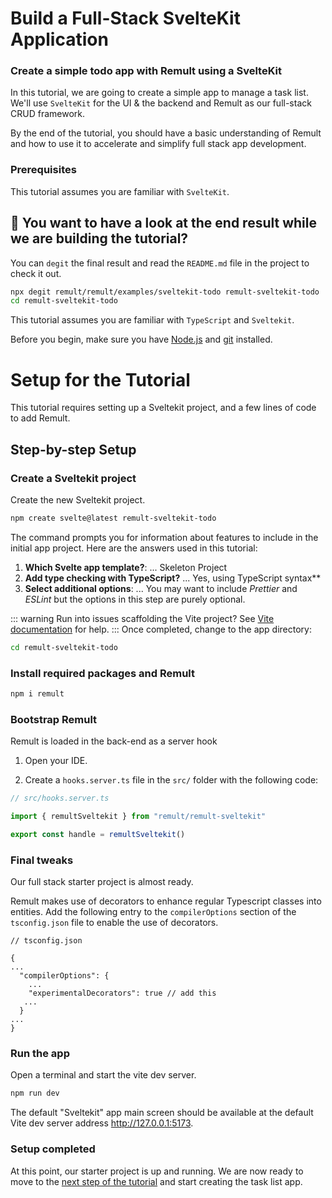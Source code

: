 # Build a Full-Stack SvelteKit Application

### Create a simple todo app with Remult using a SvelteKit

In this tutorial, we are going to create a simple app to manage a task list. We'll use `SvelteKit` for the UI & the backend and Remult as our full-stack CRUD framework.

By the end of the tutorial, you should have a basic understanding of Remult and how to use it to accelerate and simplify full stack app development.

### Prerequisites

This tutorial assumes you are familiar with `SvelteKit`.

## 🚧 You want to have a look at the end result while we are building the tutorial?

You can `degit` the final result and read the `README.md` file in the project to check it out.

```sh
npx degit remult/remult/examples/sveltekit-todo remult-sveltekit-todo
cd remult-sveltekit-todo
```

This tutorial assumes you are familiar with `TypeScript` and `Sveltekit`.

Before you begin, make sure you have [Node.js](https://nodejs.org) and [git](https://git-scm.com/) installed. <!-- consider specifying Node minimum version with npm -->

# Setup for the Tutorial

This tutorial requires setting up a Sveltekit project, and a few lines of code to add Remult.

## Step-by-step Setup

### Create a Sveltekit project

Create the new Sveltekit project.

```sh
npm create svelte@latest remult-sveltekit-todo
```

The command prompts you for information about features to include in the initial app project. Here are the answers used in this tutorial:

1. **Which Svelte app template?**: ... Skeleton Project
2. **Add type checking with TypeScript?** ... Yes, using TypeScript syntax**
3. **Select additional options**: ... You may want to include _Prettier_ and _ESLint_ but the options in this step are purely optional.

::: warning Run into issues scaffolding the Vite project?
See [Vite documentation](https://vitejs.dev/guide/#scaffolding-your-first-vite-project) for help.
:::
Once completed, change to the app directory:

```sh
cd remult-sveltekit-todo
```

### Install required packages and Remult

```sh
npm i remult
```

### Bootstrap Remult

Remult is loaded in the back-end as a server hook

1. Open your IDE.

2. Create a `hooks.server.ts` file in the `src/` folder with the following code:

```ts
// src/hooks.server.ts

import { remultSveltekit } from "remult/remult-sveltekit"

export const handle = remultSveltekit()
```

### Final tweaks

Our full stack starter project is almost ready. 

Remult makes use of decorators to enhance regular Typescript classes into entities. Add the following entry to the `compilerOptions` section of the `tsconfig.json` file to enable the use of decorators.

```json{7}
// tsconfig.json

{
...
  "compilerOptions": {
    ...
    "experimentalDecorators": true // add this
   ...
  }
...
}

```
### Run the app

Open a terminal and start the vite dev server.

```sh
npm run dev
```

The default "Sveltekit" app main screen should be available at the default Vite dev server address http://127.0.0.1:5173.

### Setup completed

At this point, our starter project is up and running. We are now ready to move to the [next step of the tutorial](./entities.md) and start creating the task list app.
